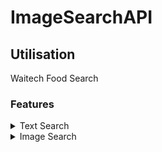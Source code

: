 # ImageSearchAPI

## Utilisation

Waitech Food Search

### Features

<details>
    <summary>Text Search</summary>
    <p>Search from PostgreSQL DB with text</p>
</details>
<details>
    <summary>Image Search</summary>
    <p>Search from PostgreSQL DB with image</p>
</details>
